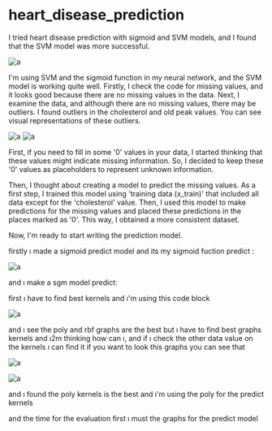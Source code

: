 # heart_disease_prediction
I tried heart disease prediction with sigmoid and SVM models, and I found that the SVM model was more successful.

![a](https://github.com/Hasan26ozcan/heart_disease_prediction/assets/91744709/ccf948b9-5b23-4eda-9d2a-0921e6f4fce9)


I'm using SVM and the sigmoid function in my neural network, and the SVM model is working quite well. Firstly, I check the code for missing values, and it looks good because there are no missing values in the data. Next, I examine the data, and although there are no missing values, there may be outliers. I found outliers in the cholesterol and old peak values. You can see visual representations of these outliers.

![a](https://github.com/Hasan26ozcan/heart_disease_prediction/assets/91744709/e7d9950b-2767-4b71-a986-60cc73c23e51) ![a](https://github.com/Hasan26ozcan/heart_disease_prediction/assets/91744709/2c807e03-ba71-419e-acfe-d69ce6b0ed8c)

First, if you need to fill in some '0' values in your data, I started thinking that these values might indicate missing information. So, I decided to keep these '0' values as placeholders to represent unknown information.

Then, I thought about creating a model to predict the missing values. As a first step, I trained this model using 'training data (x_train)' that included all data except for the 'cholesterol' value. Then, I used this model to make predictions for the missing values and placed these predictions in the places marked as '0'. This way, I obtained a more consistent dataset.

Now, I'm ready to start writing the prediction model.

















firstly ı made a sigmoid predict model
and its my sigmoid fuction predict :


![a](https://github.com/Hasan26ozcan/heart_disease_prediction/assets/91744709/6239fc5a-79fd-4351-922a-7a834c1a116f)



and ı make a sgm model predict:

first ı have to find best kernels and ı'm using this code block


![a](https://github.com/Hasan26ozcan/heart_disease_prediction/assets/91744709/8785ce28-230f-4598-ac35-bad11844ad23)


and ı see the poly and rbf graphs are the best 
but ı have to find best graphs kernels and ı2m thinking how can ı, and if ı check the other data value on the kernels ı can find it
if you want to look this graphs you can see that


![a](https://github.com/Hasan26ozcan/heart_disease_prediction/assets/91744709/c7622ee6-c792-4a49-8805-8313b4c2cb64)


![a](https://github.com/Hasan26ozcan/heart_disease_prediction/assets/91744709/d285f22f-81cf-49d3-97c8-0b1880006f37)


and ı found the poly kernels is the best and ı'm using the poly for the predict kernels 

and the time for the evaluation first ı must the graphs for the predict model







